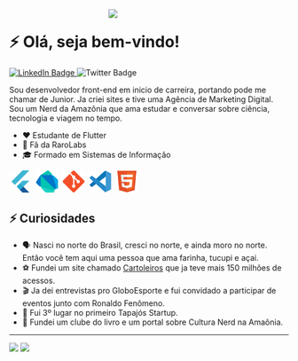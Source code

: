 <img src = "programming-banner.gif" width = "325px" align = "right">

# ⚡ Olá, seja bem-vindo!
  <div id="badges">
  <a href = "https://github.com/marcelofigueira">
    <img src="https://img.shields.io/badge/LinkedIn-blue?style=for-the-badge&logo=linkedin&logoColor=white" alt="LinkedIn Badge"/>
  </a>
    <img src="https://img.shields.io/badge/Twitter-blue?style=for-the-badge&logo=twitter&logoColor=white" alt="Twitter Badge"/>
</div>

Sou desenvolvedor front-end em inicio de carreira, portando pode me chamar de Junior. Ja criei sites e tive uma Agência de Marketing Digital.
Sou um Nerd da Amazônia que ama estudar e conversar sobre ciência, tecnologia e viagem no tempo.


- ❤ Estudante de Flutter
- 💙 Fã da RaroLabs
- 🎓 Formado em Sistemas de Informação

<div>
 
  
  <img src="https://github.com/devicons/devicon/blob/master/icons/flutter/flutter-original.svg" title="Flutter" alt="Flutter" width="40" height="40"/>&nbsp;
  <img src="https://github.com/devicons/devicon/blob/master/icons/dart/dart-original.svg" title="Dart" alt="Flutter" width="40" height="40"/>&nbsp;
  <img src="https://github.com/devicons/devicon/blob/master/icons/git/git-original.svg" title="Git" alt="Flutter" width="40" height="40"/>&nbsp;
  <img src="https://github.com/devicons/devicon/blob/master/icons/vscode/vscode-original.svg" title="VsCode" alt="Flutter" width="40" height="40"/>&nbsp;
  <img src="https://github.com/devicons/devicon/blob/master/icons/html5/html5-original.svg" title="HTML5" alt="HTML" width="40" height="40"/>&nbsp;
  
  
</div>

##  ⚡ Curiosidades

- 🗣 ​​Nasci no norte do Brasil, cresci no norte, e ainda moro no norte. Então você tem aqui uma pessoa que ama farinha, tucupi e açai.
- ⚽️ ​​Fundei um site chamado [Cartoleiros](https://www.cartoleiros.com.br) que ja teve mais 150 milhôes de acessos.
- 🎬 ​​Ja dei entrevistas pro GloboEsporte e fui convidado a participar de eventos junto com Ronaldo Fenômeno.
- 🔗 ​​Fui 3º lugar no primeiro Tapajós Startup.
- 🖖 ​​Fundei um clube do livro e um portal sobre Cultura Nerd na Amaônia.

---


<div align = "left">
<img height = "200em" src="https://github-readme-stats.vercel.app/api/top-langs/?username=marcelofigueira&show_icons=true&theme=bear&count_private=true"/>
<img height = "200em" src="https://github-readme-stats.vercel.app/api?username=marcelofigueira&show_icons=true&show_icons=true&theme=bear&count_private=true" />
</div>
